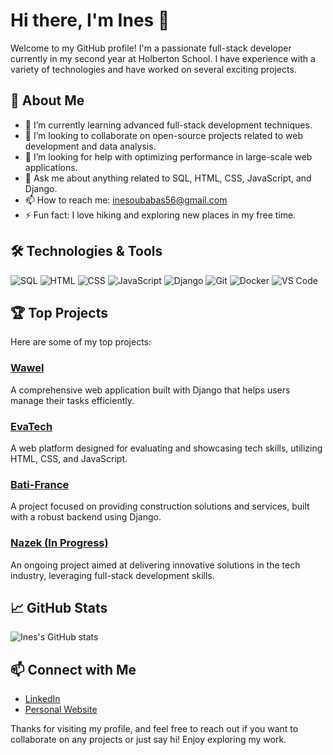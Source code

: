 # Hi there, I'm Ines 👋

Welcome to my GitHub profile! I'm a passionate full-stack developer currently in my second year at Holberton School. I have experience with a variety of technologies and have worked on several exciting projects.

## 🚀 About Me

- 🌱 I’m currently learning advanced full-stack development techniques.
- 👯 I’m looking to collaborate on open-source projects related to web development and data analysis.
- 🤔 I’m looking for help with optimizing performance in large-scale web applications.
- 💬 Ask me about anything related to SQL, HTML, CSS, JavaScript, and Django.
- 📫 How to reach me: [inesoubabas56@gmail.com](mailto:inesoubabas56@gmail.com)
- ⚡ Fun fact: I love hiking and exploring new places in my free time.

## 🛠️ Technologies & Tools

![SQL](https://img.shields.io/badge/-SQL-333333?style=flat&logo=postgresql)
![HTML](https://img.shields.io/badge/-HTML-333333?style=flat&logo=html5)
![CSS](https://img.shields.io/badge/-CSS-333333?style=flat&logo=css3)
![JavaScript](https://img.shields.io/badge/-JavaScript-333333?style=flat&logo=javascript)
![Django](https://img.shields.io/badge/-Django-333333?style=flat&logo=django)
![Git](https://img.shields.io/badge/-Git-333333?style=flat&logo=git)
![Docker](https://img.shields.io/badge/-Docker-333333?style=flat&logo=docker)
![VS Code](https://img.shields.io/badge/-VS%20Code-333333?style=flat&logo=visual-studio-code)

## 🏆 Top Projects

Here are some of my top projects:

### [Wawel](https://github.com/Ines-Oubabas/Wawel)
A comprehensive web application built with Django that helps users manage their tasks efficiently.

### [EvaTech](https://github.com/Ines-Oubabas/EvaTech)
A web platform designed for evaluating and showcasing tech skills, utilizing HTML, CSS, and JavaScript.

### [Bati-France](https://github.com/Ines-Oubabas/BATI.FRANCE)
A project focused on providing construction solutions and services, built with a robust backend using Django.

### [Nazek (In Progress)](https://github.com/Ines-Oubabas/Nazek)
An ongoing project aimed at delivering innovative solutions in the tech industry, leveraging full-stack development skills.

## 📈 GitHub Stats

![Ines's GitHub stats](https://github-readme-stats.vercel.app/api?username=Ines-Oubabas&show_icons=true&theme=radical)

## 📫 Connect with Me

- [LinkedIn](https://www.linkedin.com/in/in%C3%A8s-oubabas-0obs24/)
- [Personal Website](https://www.inesoubabas.com)

Thanks for visiting my profile, and feel free to reach out if you want to collaborate on any projects or just say hi! Enjoy exploring my work.
